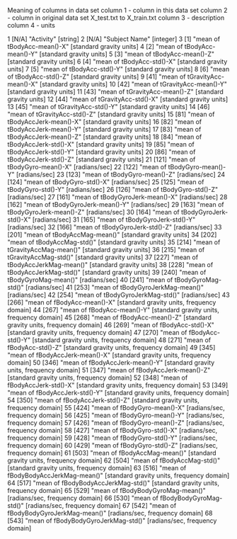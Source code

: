 Meaning of columns in data set
column 1 - column in this data set
column 2 - column in original data set X_test.txt to X_train.txt
column 3 - description 
column 4 - units

1 [N/A] "Activity" [string]
2 [N/A] "Subject Name" [integer]
3 [1] "mean of tBodyAcc-mean()-X" [standard gravity units]
4 [2] "mean of tBodyAcc-mean()-Y" [standard gravity units]
5 [3] "mean of tBodyAcc-mean()-Z" [standard gravity units]
6 [4] "mean of tBodyAcc-std()-X" [standard gravity units]
7 [5] "mean of tBodyAcc-std()-Y" [standard gravity units]
8 [6] "mean of tBodyAcc-std()-Z" [standard gravity units]
9 [41] "mean of tGravityAcc-mean()-X" [standard gravity units]
10 [42] "mean of tGravityAcc-mean()-Y" [standard gravity units]
11 [43] "mean of tGravityAcc-mean()-Z" [standard gravity units]
12 [44] "mean of tGravityAcc-std()-X" [standard gravity units]
13 [45] "mean of tGravityAcc-std()-Y" [standard gravity units]
14 [46] "mean of tGravityAcc-std()-Z" [standard gravity units]
15 [81] "mean of tBodyAccJerk-mean()-X" [standard gravity units]
16 [82] "mean of tBodyAccJerk-mean()-Y" [standard gravity units]
17 [83] "mean of tBodyAccJerk-mean()-Z" [standard gravity units]
18 [84] "mean of tBodyAccJerk-std()-X" [standard gravity units]
19 [85] "mean of tBodyAccJerk-std()-Y" [standard gravity units]
20 [86] "mean of tBodyAccJerk-std()-Z" [standard gravity units]
21 [121] "mean of tBodyGyro-mean()-X" [radians/sec]
22 [122] "mean of tBodyGyro-mean()-Y" [radians/sec]
23 [123] "mean of tBodyGyro-mean()-Z" [radians/sec]
24 [124] "mean of tBodyGyro-std()-X" [radians/sec]
25 [125] "mean of tBodyGyro-std()-Y" [radians/sec]
26 [126] "mean of tBodyGyro-std()-Z" [radians/sec]
27 [161] "mean of tBodyGyroJerk-mean()-X" [radians/sec]
28 [162] "mean of tBodyGyroJerk-mean()-Y" [radians/sec]
29 [163] "mean of tBodyGyroJerk-mean()-Z" [radians/sec]
30 [164] "mean of tBodyGyroJerk-std()-X" [radians/sec]
31 [165] "mean of tBodyGyroJerk-std()-Y" [radians/sec]
32 [166] "mean of tBodyGyroJerk-std()-Z" [radians/sec]
33 [201] "mean of tBodyAccMag-mean()" [standard gravity units]
34 [202] "mean of tBodyAccMag-std()" [standard gravity units]
35 [214] "mean of tGravityAccMag-mean()" [standard gravity units]
36 [215] "mean of tGravityAccMag-std()" [standard gravity units]
37 [227] "mean of tBodyAccJerkMag-mean()" [standard gravity units]
38 [228] "mean of tBodyAccJerkMag-std()" [standard gravity units]
39 [240] "mean of tBodyGyroMag-mean()" [radians/sec]
40 [241] "mean of tBodyGyroMag-std()" [radians/sec]
41 [253] "mean of tBodyGyroJerkMag-mean()" [radians/sec]
42 [254] "mean of tBodyGyroJerkMag-std()" [radians/sec]
43 [266] "mean of fBodyAcc-mean()-X" [standard gravity units, frequency domain]
44 [267] "mean of fBodyAcc-mean()-Y" [standard gravity units, frequency domain]
45 [268] "mean of fBodyAcc-mean()-Z" [standard gravity units, frequency domain]
46 [269] "mean of fBodyAcc-std()-X" [standard gravity units, frequency domain]
47 [270] "mean of fBodyAcc-std()-Y" [standard gravity units, frequency domain]
48 [271] "mean of fBodyAcc-std()-Z" [standard gravity units, frequency domain]
49 [345] "mean of fBodyAccJerk-mean()-X" [standard gravity units, frequency domain]
50 [346] "mean of fBodyAccJerk-mean()-Y" [standard gravity units, frequency domain]
51 [347] "mean of fBodyAccJerk-mean()-Z" [standard gravity units, frequency domain]
52 [348] "mean of fBodyAccJerk-std()-X" [standard gravity units, frequency domain]
53 [349] "mean of fBodyAccJerk-std()-Y" [standard gravity units, frequency domain]
54 [350] "mean of fBodyAccJerk-std()-Z" [standard gravity units, frequency domain]
55 [424] "mean of fBodyGyro-mean()-X" [radians/sec, frequency domain]
56 [425] "mean of fBodyGyro-mean()-Y" [radians/sec, frequency domain]
57 [426] "mean of fBodyGyro-mean()-Z" [radians/sec, frequency domain]
58 [427] "mean of fBodyGyro-std()-X" [radians/sec, frequency domain]
59 [428] "mean of fBodyGyro-std()-Y" [radians/sec, frequency domain]
60 [429] "mean of fBodyGyro-std()-Z" [radians/sec, frequency domain]
61 [503] "mean of fBodyAccMag-mean()" [standard gravity units, frequency domain]
62 [504] "mean of fBodyAccMag-std()" [standard gravity units, frequency domain]
63 [516] "mean of fBodyBodyAccJerkMag-mean()" [standard gravity units, frequency domain]
64 [517] "mean of fBodyBodyAccJerkMag-std()" [standard gravity units, frequency domain]
65 [529] "mean of fBodyBodyGyroMag-mean()" [radians/sec, frequency domain]
66 [530] "mean of fBodyBodyGyroMag-std()" [radians/sec, frequency domain]
67 [542] "mean of fBodyBodyGyroJerkMag-mean()" [radians/sec, frequency domain]
68 [543] "mean of fBodyBodyGyroJerkMag-std()" [radians/sec, frequency domain]
